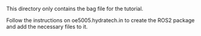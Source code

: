 This directory only contains the bag file for the tutorial. 

Follow the instructions on oe5005.hydratech.in to create the ROS2 package and add the necessary files to it.